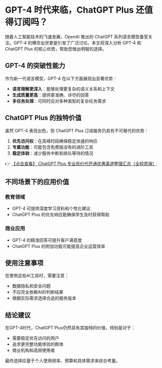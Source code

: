 # GPT-4 时代来临，ChatGPT Plus 还值得订阅吗？

随着人工智能技术的飞速发展，OpenAI 推出的 ChatGPT 系列语言模型备受关注。GPT-4 的横空出世更是引发了广泛讨论。本文将深入分析 GPT-4 和 ChatGPT Plus 的核心优势，帮助您做出明智的选择。

## GPT-4 的突破性能力

作为新一代语言模型，GPT-4 在以下方面展现出显著优势：

- **语言理解更深入**：能够处理更复杂的语义关系和上下文
- **生成质量更高**：提供更准确、详尽的回答
- **多任务处理**：可同时应对多种类型的复杂任务需求

## ChatGPT Plus 的独特价值

虽然 GPT-4 表现出色，但 ChatGPT Plus 订阅服务仍具有不可替代的优势：

1. **优先访问权**：在高峰时段确保稳定快速的响应
2. **专属功能**：可能包含免费版没有的进阶工具
3. **稳定体验**：减少服务中断和排队等待的情况

👉 [【点击查看】 ChatGPT Plus 专业低价代开通优惠渠道整理汇总（全程质保）](https://bit.ly/DaiKai)

## 不同场景下的应用价值

### 教育领域
- GPT-4 可提供深度学习资料和个性化建议
- ChatGPT Plus 的优先响应能确保学生及时获得帮助

### 商业应用
- GPT-4 的精准回答可提升客户满意度
- ChatGPT Plus 的附加功能可能提高企业运营效率

## 使用注意事项

在使用这些AI工具时，需要注意：
- 数据隐私和安全问题
- 不应完全依赖AI的判断结果
- 根据实际需求选择合适的服务版本

## 结论建议

在GPT-4时代，ChatGPT Plus仍然具有其独特的价值，特别是对于：
- 需要稳定优先访问的用户
- 追求更完整功能体验的群体
- 商业机构和高频使用者

最终选择应基于个人使用频率、预算和具体需求来综合考量。